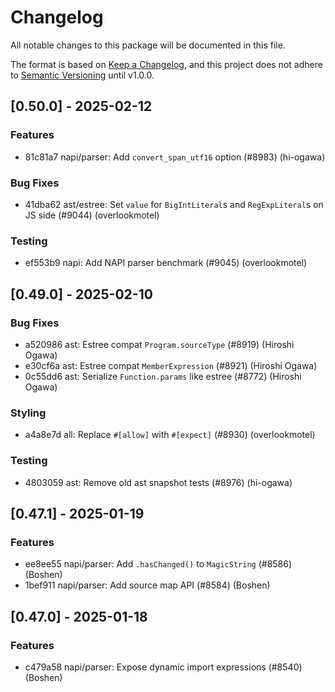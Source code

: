 # Changelog

All notable changes to this package will be documented in this file.

The format is based on [Keep a Changelog](https://keepachangelog.com/en/1.0.0/), and this project does not adhere to [Semantic Versioning](https://semver.org/spec/v2.0.0.html) until v1.0.0.

## [0.50.0] - 2025-02-12

### Features

- 81c81a7 napi/parser: Add `convert_span_utf16` option (#8983) (hi-ogawa)

### Bug Fixes

- 41dba62 ast/estree: Set `value` for `BigIntLiteral`s and `RegExpLiteral`s on JS side (#9044) (overlookmotel)

### Testing

- ef553b9 napi: Add NAPI parser benchmark (#9045) (overlookmotel)

## [0.49.0] - 2025-02-10

### Bug Fixes

- a520986 ast: Estree compat `Program.sourceType` (#8919) (Hiroshi Ogawa)
- e30cf6a ast: Estree compat `MemberExpression` (#8921) (Hiroshi Ogawa)
- 0c55dd6 ast: Serialize `Function.params` like estree (#8772) (Hiroshi Ogawa)

### Styling

- a4a8e7d all: Replace `#[allow]` with `#[expect]` (#8930) (overlookmotel)

### Testing

- 4803059 ast: Remove old ast snapshot tests (#8976) (hi-ogawa)

## [0.47.1] - 2025-01-19

### Features

- ee8ee55 napi/parser: Add `.hasChanged()` to `MagicString` (#8586) (Boshen)
- 1bef911 napi/parser: Add source map API (#8584) (Boshen)

## [0.47.0] - 2025-01-18

### Features

- c479a58 napi/parser: Expose dynamic import expressions (#8540) (Boshen)


